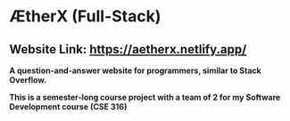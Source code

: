 # ÆtherX (Full-Stack)

## Website Link: https://aetherx.netlify.app/

**A question-and-answer website for programmers, similar to Stack Overflow.**

**This is a semester-long course project with a team of 2 for my Software Development course (CSE 316)**


